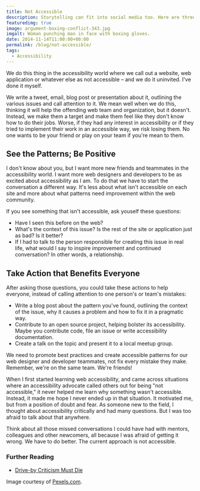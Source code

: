 ```yaml
---
title: Not Accessible
description: Storytelling can fit into social media too. Here are three tips.
featuredimg: true
image: argument-boxing-conflict-343.jpg
imgalt: Woman punching man in face with boxing gloves.
date: 2014-11-14T11:00:00+00:00
permalink: /blog/not-accessible/
tags:
  - Accessibility
--- 
```


We do this thing in the accessibility world where we call out a website, web application or whatever else as not accessible – and we do it uninvited. I've done it myself.

We write a tweet, email, blog post or presentation about it, outlining the various issues and call attention to it. We mean well when we do this, thinking it will help the offending web team and organization, but it doesn't. Instead, we make them a target and make them feel like they don't know how to do their jobs. Worse, if they had any interest in accessibility or if they tried to implement their work in an accessible way, we risk losing them. No one wants to be your friend or play on your team if you're mean to them.

## See the Patterns; Be Positive

I don't know about you, but I want more new friends and teammates in the accessibility world. I want more web designers and developers to be as excited about accessibility as I am. To do that we have to start the conversation a different way. It's less about what isn't accessible on each site and more about what patterns need improvement within the web community.

If you see something that isn't accessible, ask youself these questions:

  * Have I seen this before on the web?
  * What's the context of this issue? Is the rest of the site or application just as bad? Is it better?
  * If I had to talk to the person responsible for creating this issue in real life, what would I say to inspire improvement and continued conversation? In other words, a relationship.

## Take Action that Benefits Everyone

After asking those questions, you could take these actions to help everyone, instead of calling attention to one person's or team's mistakes:

  * Write a blog post about the pattern you've found, outlining the context of the issue, why it causes a problem and how to fix it in a pragmatic way.
  * Contribute to an open source project, helping bolster its accessibility. Maybe you contribute code, file an issue or write accessibility documentation.
  * Create a talk on the topic and present it to a local meetup group.

We need to promote best practices and create accessible patterns for our web designer and developer teammates, not fix every mistake they make. Remember, we're on the same team. We're friends!

When I first started learning web accessibility, and came across situations where an accessibility advocate called others out for being "not accessible," it never helped me learn why something wasn't accessible. Instead, it made me hope I never ended up in that situation. It motivated me, but from a position of doubt and fear. As someone new to the field, I thought about accessibility critically and had many questions. But I was too afraid to talk about that anywhere.

Think about all those missed conversations I could have had with mentors, colleagues and other newcomers, all because I was afraid of getting it wrong. We have to do better. The current approach is not accessible.

### Further Reading

  * [Drive-by Criticism Must Die](http://christianheilmann.com/2013/01/27/drive-by-criticism-must-die/)

Image courtesy of [Pexels.com](http://www.pexels.com/photo/343/).